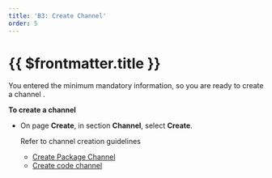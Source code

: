```yaml
---
title: 'B3: Create Channel'
order: 5
---
```


# {{ $frontmatter.title }}

You entered the minimum mandatory information, so you are ready to create a channel \.

**To create a channel**

+ On page **Create**, in section **Channel**, select **Create**\.

   Refer to channel creation guidelines

   *   [Create Package Channel](../03-transcode-package-channel/02-create-package-channel.md)
   *   [Create code channel](../03-transcode-package-channel/03-create-transcode-channel.md) 
